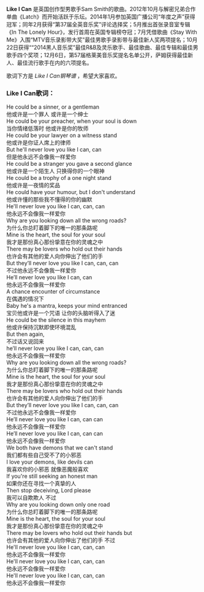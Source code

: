 

**Like I Can** 是英国创作型男歌手Sam
Smith的歌曲。2012年10月与解密兄弟合作单曲《Latch》而开始活跃于乐坛。2014年1月参加英国广播公司“年度之声”获得冠军；同年2月获得“第37届全英音乐奖”评论选择奖；5月推出首张录音室专辑《In
The Lonely Hour》，发行首周在英国专辑榜夺冠；7月凭借歌曲《Stay With
Me》入围“MTV音乐录影带大奖”最佳男歌手录影带与最佳新人奖两项提名；10月22日获得““2014黑人音乐奖”最佳R&B及灵乐歌手、最佳歌曲、最佳专辑和最佳男歌手四个奖项；12月6日，第57届格莱美音乐奖提名名单公开，萨姆获得最佳新人、最佳流行歌手在内的六项提名。

  
歌词下方是 _Like I Can钢琴谱_ ，希望大家喜欢。

### Like I Can歌词：

He could be a sinner, or a gentleman  
他或许是一个罪人 或许是一个绅士  
He could be your preacher, when your soul is down  
当你情绪低落时 他或许是你的牧师  
He could be your lawyer on a witness stand  
他或许是你证人席上的律师  
But he'll never love you like I can, can  
但是他永远不会像我一样爱你  
He could be a stranger you gave a second glance  
他或许是一个陌生人 只换得你的一个眼神  
He could be a trophy of a one night stand  
他或许是一夜情的奖品  
He could have your humour, but I don't understand  
他或许懂的那些我不懂得的你的幽默  
He'll never love you like I can, can, can  
他永远不会像我一样爱你  
Why are you looking down all the wrong roads?  
为什么你总盯着脚下的唯一的那条路呢  
Mine is the heart, the soul for your soul  
我才是那份真心那份挚意在你的灵魂之中  
There may be lovers who hold out their hands  
也许会有其他的爱人向你伸出了他们的手  
But they’ll never love you like I can, can, can  
不过他永远不会像我一样爱你  
He’ll never love you like I can, can  
他永远不会像我一样爱你  
A chance encounter of circumstance  
在偶遇的情况下  
Baby he's a mantra, keeps your mind entranced  
宝贝他或许是一个咒语 让你的头脑听得入了迷  
He could be the silence in this mayhem  
他或许保持沉默即使环境混乱  
But then again,  
不过话又说回来  
he’ll never love you like I can, can, can  
他永远不会像我一样爱你  
Why are you looking down all the wrong roads?  
为什么你总盯着脚下的唯一的那条路呢  
Mine is the heart, the soul for your soul  
我才是那份真心那份挚意在你的灵魂之中  
There may be lovers who hold out their hands  
也许会有其他的爱人向你伸出了他们的手  
But they’ll never love you like I can, can, can  
不过他永远不会像我一样爱你  
He’ll never love you like I can, can can  
他永远不会像我一样爱你  
He’ll never love you like I can, can can  
他永远不会像我一样爱你  
We both have demons that we can't stand  
我们都有些自己受不了的小邪恶  
I love your demons, like devils can  
我喜欢你的小邪恶 就像恶魔般喜欢  
If you're still seeking an honest man  
如果你还在寻找一个真挚的人  
Then stop deceiving, Lord please  
我可以自欺欺人 不过  
Why are you looking down only one road  
为什么你总盯着脚下的唯一的那条路呢  
Mine is the heart, the soul for your soul  
我才是那份真心那份挚意在你的灵魂之中  
There may be lovers who hold out their hands but  
也许会有其他的爱人向你伸出了他们的手 不过  
He'll never love you like I can, can, can  
他永远不会像我一样爱你  
He'll never love you like I can, can, can  
他永远不会像我一样爱你  
He'll never love you like I can, can, can  
他永远不会像我一样爱你

